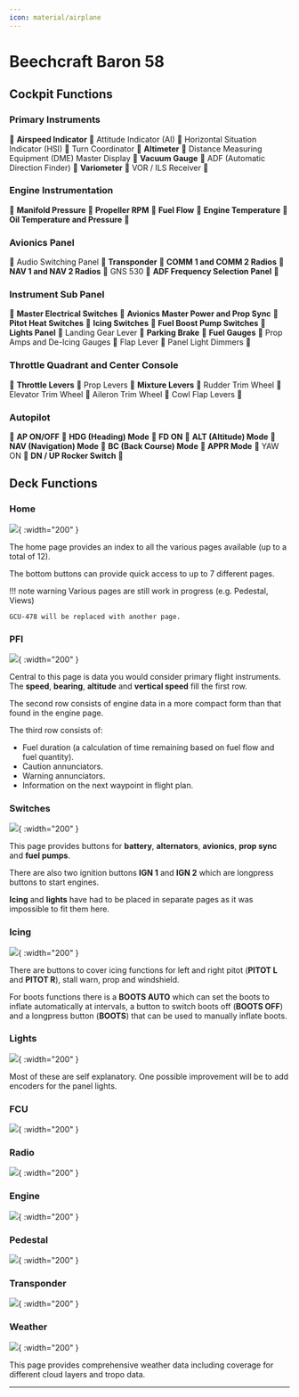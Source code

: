 ```yaml
---
icon: material/airplane
---
```


# Beechcraft Baron 58

## Cockpit Functions

### Primary Instruments
:small_blue_diamond:
**Airspeed Indicator**
:small_blue_diamond:
Attitude Indicator (AI)
:small_blue_diamond:
Horizontal Situation Indicator (HSI)
:small_blue_diamond:
Turn Coordinator
:small_blue_diamond:
**Altimeter**
:small_blue_diamond:
Distance Measuring Equipment (DME) Master Display
:small_blue_diamond:
**Vacuum Gauge**
:small_blue_diamond:
ADF (Automatic Direction Finder)
:small_blue_diamond:
**Variometer**
:small_blue_diamond:
VOR / ILS Receiver
:small_blue_diamond:

### Engine Instrumentation
:small_blue_diamond:
**Manifold Pressure**
:small_blue_diamond:
**Propeller RPM**
:small_blue_diamond:
**Fuel Flow**
:small_blue_diamond:
**Engine Temperature**
:small_blue_diamond:
**Oil Temperature and Pressure**
:small_blue_diamond:

### Avionics Panel
:small_blue_diamond:
Audio Switching Panel
:small_blue_diamond:
**Transponder**
:small_blue_diamond:
**COMM 1 and COMM 2 Radios**
:small_blue_diamond:
**NAV 1 and NAV 2 Radios**
:small_blue_diamond:
GNS 530
:small_blue_diamond:
**ADF Frequency Selection Panel**
:small_blue_diamond:

### Instrument Sub Panel
:small_blue_diamond:
**Master Electrical Switches**
:small_blue_diamond:
**Avionics Master Power and Prop Sync**
:small_blue_diamond:
**Pitot Heat Switches**
:small_blue_diamond:
**Icing Switches**
:small_blue_diamond:
**Fuel Boost Pump Switches**
:small_blue_diamond:
**Lights Panel**
:small_blue_diamond:
Landing Gear Lever
:small_blue_diamond:
**Parking Brake**
:small_blue_diamond:
**Fuel Gauges**
:small_blue_diamond:
Prop Amps and De-Icing Gauges
:small_blue_diamond:
Flap Lever
:small_blue_diamond:
Panel Light Dimmers
:small_blue_diamond:

### Throttle Quadrant and Center Console
:small_blue_diamond:
**Throttle Levers**
:small_blue_diamond:
Prop Levers
:small_blue_diamond:
**Mixture Levers**
:small_blue_diamond:
Rudder Trim Wheel
:small_blue_diamond:
Elevator Trim Wheel
:small_blue_diamond:
Aileron Trim Wheel
:small_blue_diamond:
Cowl Flap Levers
:small_blue_diamond:

### Autopilot
:small_blue_diamond:
**AP ON/OFF**
:small_blue_diamond:
**HDG (Heading) Mode**
:small_blue_diamond:
**FD ON**
:small_blue_diamond:
**ALT (Altitude) Mode**
:small_blue_diamond:
**NAV (Navigation) Mode**
:small_blue_diamond:
**BC (Back Course) Mode**
:small_blue_diamond:
**APPR Mode**
:small_blue_diamond:
YAW ON
:small_blue_diamond:
**DN / UP Rocker Switch**
:small_blue_diamond:

## Deck Functions
### Home
![](../assets/images/beechcraft-baron-58/home.png){ :width="200" }

The home page provides an index to all the various pages available (up to a total of 12).

The bottom buttons can provide quick access to up to 7 different pages.


!!! note warning
    Various pages are still work in progress (e.g. Pedestal, Views)

    GCU-478 will be replaced with another page.


### PFI
![](../assets/images/beechcraft-baron-58/pfi.png){ :width="200" }

Central to this page is data you would consider primary flight instruments.
The **speed**, **bearing**, **altitude** and **vertical speed** fill the first row.

The second row consists of engine data in a more compact form than that found in the engine page.

The third row consists of:

- Fuel duration (a calculation of time remaining based on fuel flow and fuel quantity).
- Caution annunciators.
- Warning annunciators.
- Information on the next waypoint in flight plan.

### Switches
![](../assets/images/beechcraft-baron-58/switches.png){ :width="200" }

This page provides buttons for **battery**, **alternators**, **avionics**, **prop sync** and **fuel pumps**.

There are also two ignition buttons **IGN 1** and **IGN 2** which are longpress buttons to start engines.

**Icing** and **lights** have had to be placed in separate pages as it was impossible to fit them here.


### Icing
![](../assets/images/beechcraft-baron-58/icing.png){ :width="200" }

There are buttons to cover icing functions for left and right pitot (**PITOT L** and **PITOT R**), stall warn, prop and windshield.

For boots functions there is a **BOOTS AUTO** which can set the boots to inflate automatically at intervals, a button to switch boots off (**BOOTS OFF**) and a longpress button (**BOOTS**) that can be used to manually inflate boots.



### Lights
![](../assets/images/beechcraft-baron-58/lights.png){ :width="200" }

Most of these are self explanatory. One possible improvement will be to add encoders for the panel lights.  

### FCU
![](../assets/images/beechcraft-baron-58/fcu.png){ :width="200" }

### Radio
![](../assets/images/beechcraft-baron-58/radio.png){ :width="200" }

### Engine
![](../assets/images/beechcraft-baron-58/engine.png){ :width="200" }

### Pedestal
![](../assets/images/beechcraft-baron-58/pedestal.png){ :width="200" }

### Transponder
![](../assets/images/beechcraft-baron-58/transponder.png){ :width="200" }

### Weather
![](../assets/images/beechcraft-baron-58/weather.png){ :width="200" }

This page provides comprehensive weather data including coverage for different cloud layers and tropo data.

----



